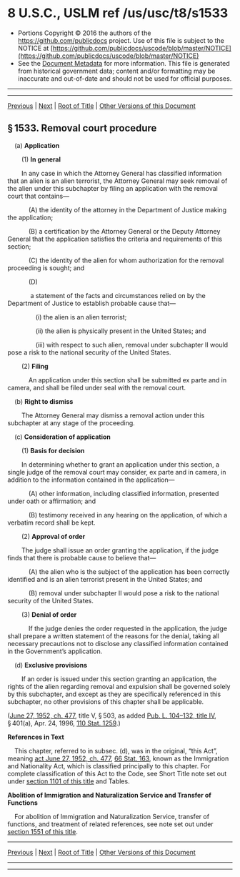 ---
---

# 8 U.S.C., USLM ref /us/usc/t8/s1533

* Portions Copyright © 2016 the authors of the https://github.com/publicdocs project.
  Use of this file is subject to the NOTICE at [https://github.com/publicdocs/uscode/blob/master/NOTICE](https://github.com/publicdocs/uscode/blob/master/NOTICE)
* See the [Document Metadata](././../../../../..//README.md) for more information.
  This file is generated from historical government data; content and/or formatting may be inaccurate and out-of-date and should not be used for official purposes.

----------
----------

[Previous](./../../../../..//us/usc/t8/ch12/schV/m__us_usc_t8_s1532.md) | [Next](./../../../../..//us/usc/t8/ch12/schV/m__us_usc_t8_s1534.md) | [Root of Title](./../../../../../) | [Other Versions of this Document](https://publicdocs.github.io/go/links?ns=uslm&ref=%2Fus%2Fusc%2Ft8%2Fs1533)

## § 1533. Removal court procedure

    (a) __Application__ 

        (1) __In general__ 

        In any case in which the Attorney General has classified information that an alien is an alien terrorist, the Attorney General may seek removal of the alien under this subchapter by filing an application with the removal court that contains—

            (A) the identity of the attorney in the Department of Justice making the application;

            (B) a certification by the Attorney General or the Deputy Attorney General that the application satisfies the criteria and requirements of this section;

            (C) the identity of the alien for whom authorization for the removal proceeding is sought; and

            (D)

             a statement of the facts and circumstances relied on by the Department of Justice to establish probable cause that—

                (i) the alien is an alien terrorist;

                (ii) the alien is physically present in the United States; and

                (iii) with respect to such alien, removal under subchapter II would pose a risk to the national security of the United States.

        (2) __Filing__ 

            An application under this section shall be submitted ex parte and in camera, and shall be filed under seal with the removal court.

    (b) __Right to dismiss__ 

        The Attorney General may dismiss a removal action under this subchapter at any stage of the proceeding.

    (c) __Consideration of application__ 

        (1) __Basis for decision__ 

        In determining whether to grant an application under this section, a single judge of the removal court may consider, ex parte and in camera, in addition to the information contained in the application—

            (A) other information, including classified information, presented under oath or affirmation; and

            (B) testimony received in any hearing on the application, of which a verbatim record shall be kept.

        (2) __Approval of order__ 

        The judge shall issue an order granting the application, if the judge finds that there is probable cause to believe that—

            (A) the alien who is the subject of the application has been correctly identified and is an alien terrorist present in the United States; and

            (B) removal under subchapter II would pose a risk to the national security of the United States.

        (3) __Denial of order__ 

            If the judge denies the order requested in the application, the judge shall prepare a written statement of the reasons for the denial, taking all necessary precautions not to disclose any classified information contained in the Government’s application.

    (d) __Exclusive provisions__ 

        If an order is issued under this section granting an application, the rights of the alien regarding removal and expulsion shall be governed solely by this subchapter, and except as they are specifically referenced in this subchapter, no other provisions of this chapter shall be applicable.

([June 27, 1952, ch. 477][/us/act/1952-06-27/ch477], title V, § 503, as added [Pub. L. 104–132, title IV][/us/pl/104/132/tIV], § 401(a), Apr. 24, 1996, [110 Stat. 1259][/us/stat/110/1259].)

 __References in Text__ 

    This chapter, referred to in subsec. (d), was in the original, “this Act”, meaning [act June 27, 1952, ch. 477][/us/act/1952-06-27/ch477], [66 Stat. 163][/us/stat/66/163], known as the Immigration and Nationality Act, which is classified principally to this chapter. For complete classification of this Act to the Code, see Short Title note set out under [section 1101 of this title][/us/usc/t8/s1101] and Tables.

 __Abolition of Immigration and Naturalization Service and Transfer of Functions__ 

    For abolition of Immigration and Naturalization Service, transfer of functions, and treatment of related references, see note set out under [section 1551 of this title][/us/usc/t8/s1551].

----------

[Previous](./../../../../..//us/usc/t8/ch12/schV/m__us_usc_t8_s1532.md) | [Next](./../../../../..//us/usc/t8/ch12/schV/m__us_usc_t8_s1534.md) | [Root of Title](./../../../../../) | [Other Versions of this Document](https://publicdocs.github.io/go/links?ns=uslm&ref=%2Fus%2Fusc%2Ft8%2Fs1533)

----------
----------

[/us/act/1952-06-27/ch477]: https://publicdocs.github.io/go/links?ns=uslm&ref=%2Fus%2Fact%2F1952-06-27%2Fch477
[/us/pl/104/132/tIV]: https://publicdocs.github.io/go/links?ns=uslm&ref=%2Fus%2Fpl%2F104%2F132%2FtIV
[/us/stat/110/1259]: https://publicdocs.github.io/go/links?ns=uslm&ref=%2Fus%2Fstat%2F110%2F1259
[/us/act/1952-06-27/ch477]: https://publicdocs.github.io/go/links?ns=uslm&ref=%2Fus%2Fact%2F1952-06-27%2Fch477
[/us/stat/66/163]: https://publicdocs.github.io/go/links?ns=uslm&ref=%2Fus%2Fstat%2F66%2F163
[/us/usc/t8/s1101]: https://publicdocs.github.io/go/links?ns=uslm&ref=%2Fus%2Fusc%2Ft8%2Fs1101
[/us/usc/t8/s1551]: https://publicdocs.github.io/go/links?ns=uslm&ref=%2Fus%2Fusc%2Ft8%2Fs1551


